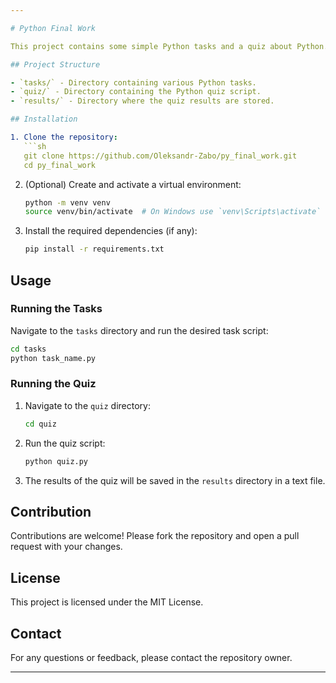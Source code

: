 ```yaml
---

# Python Final Work

This project contains some simple Python tasks and a quiz about Python. The results of the quiz are recorded in a text document.

## Project Structure

- `tasks/` - Directory containing various Python tasks.
- `quiz/` - Directory containing the Python quiz script.
- `results/` - Directory where the quiz results are stored.

## Installation

1. Clone the repository:
   ```sh
   git clone https://github.com/Oleksandr-Zabo/py_final_work.git
   cd py_final_work
   ```

2. (Optional) Create and activate a virtual environment:
   ```sh
   python -m venv venv
   source venv/bin/activate  # On Windows use `venv\Scripts\activate`
   ```

3. Install the required dependencies (if any):
   ```sh
   pip install -r requirements.txt
   ```

## Usage

### Running the Tasks

Navigate to the `tasks` directory and run the desired task script:
   ```sh
   cd tasks
   python task_name.py
   ```

### Running the Quiz

1. Navigate to the `quiz` directory:
   ```sh
   cd quiz
   ```

2. Run the quiz script:
   ```sh
   python quiz.py
   ```

3. The results of the quiz will be saved in the `results` directory in a text file.

## Contribution

Contributions are welcome! Please fork the repository and open a pull request with your changes.

## License

This project is licensed under the MIT License.

## Contact

For any questions or feedback, please contact the repository owner.

---
```

